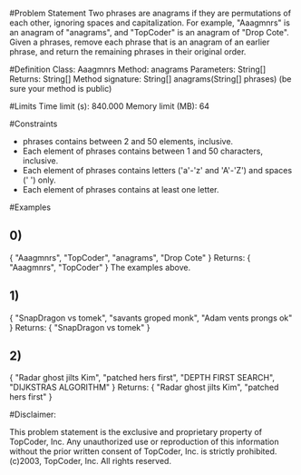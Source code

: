 #Problem Statement
Two phrases are anagrams if they are permutations of each other, ignoring spaces and capitalization. For example, "Aaagmnrs" is an anagram of "anagrams", and "TopCoder" is an anagram of "Drop Cote". Given a phrases, remove each phrase that is an anagram of an earlier phrase, and return the remaining phrases in their original order.

#Definition
Class: Aaagmnrs
Method: anagrams
Parameters: String[]
Returns: String[]
Method signature: String[] anagrams(String[] phrases)
(be sure your method is public)

#Limits
Time limit (s): 840.000
Memory limit (MB): 64

#Constraints
- phrases contains between 2 and 50 elements, inclusive.
- Each element of phrases contains between 1 and 50 characters, inclusive.
- Each element of phrases contains letters ('a'-'z' and 'A'-'Z') and spaces (' ') only.
- Each element of phrases contains at least one letter.

#Examples
## 0)
{ "Aaagmnrs", "TopCoder", "anagrams", "Drop Cote" }
Returns: { "Aaagmnrs", "TopCoder" }
The examples above.

## 1)
{ "SnapDragon vs tomek", "savants groped monk", "Adam vents prongs ok" }
Returns: { "SnapDragon vs tomek" }

## 2)
{ "Radar ghost jilts Kim", "patched hers first", "DEPTH FIRST SEARCH", "DIJKSTRAS ALGORITHM" }
Returns: { "Radar ghost jilts Kim", "patched hers first" }

#Disclaimer:

This problem statement is the exclusive and proprietary property of TopCoder, Inc. Any unauthorized use or reproduction of this information without the prior written consent of TopCoder, Inc. is strictly prohibited. (c)2003, TopCoder, Inc. All rights reserved.
